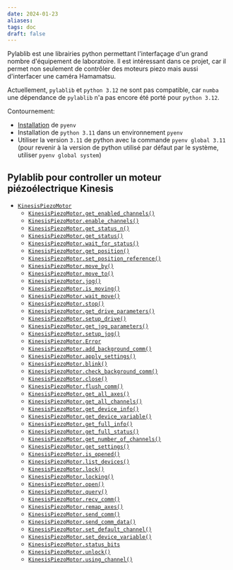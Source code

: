 ```yaml
---
date: 2024-01-23
aliases: 
tags: doc
draft: false
---
```


Pylablib est une librairies python permettant l'interfaçage d'un grand nombre d'équipement de laboratoire.
Il est intéressant dans ce projet, car il permet non seulement de contrôler des moteurs piezo mais aussi d'interfacer une caméra Hamamatsu.


Actuellement, `pylablib` et `python 3.12` ne sont pas compatible, car `numba` une dépendance de `pylablib` n'a pas encore été porté pour `python 3.12`.

Contournement:

- [Installation](https://realpython.com/intro-to-pyenv/) de `pyenv` 
- Installation de `python 3.11` dans un environnement `pyenv`
- Utiliser la version `3.11` de python avec la commande `pyenv global 3.11` (pour revenir à la version de python utilisé par défaut par le système, utiliser `pyenv global system`)


## Pylablib pour controller un moteur piézoélectrique Kinesis

- [`KinesisPiezoMotor`](https://pylablib.readthedocs.io/en/latest/.apidoc/pylablib.devices.Thorlabs.html#pylablib.devices.Thorlabs.kinesis.KinesisPiezoMotor)
    - [`KinesisPiezoMotor.get_enabled_channels()`](https://pylablib.readthedocs.io/en/latest/.apidoc/pylablib.devices.Thorlabs.html#pylablib.devices.Thorlabs.kinesis.KinesisPiezoMotor.get_enabled_channels)
    - [`KinesisPiezoMotor.enable_channels()`](https://pylablib.readthedocs.io/en/latest/.apidoc/pylablib.devices.Thorlabs.html#pylablib.devices.Thorlabs.kinesis.KinesisPiezoMotor.enable_channels)
    - [`KinesisPiezoMotor.get_status_n()`](https://pylablib.readthedocs.io/en/latest/.apidoc/pylablib.devices.Thorlabs.html#pylablib.devices.Thorlabs.kinesis.KinesisPiezoMotor.get_status_n)
    - [`KinesisPiezoMotor.get_status()`](https://pylablib.readthedocs.io/en/latest/.apidoc/pylablib.devices.Thorlabs.html#pylablib.devices.Thorlabs.kinesis.KinesisPiezoMotor.get_status)
    - [`KinesisPiezoMotor.wait_for_status()`](https://pylablib.readthedocs.io/en/latest/.apidoc/pylablib.devices.Thorlabs.html#pylablib.devices.Thorlabs.kinesis.KinesisPiezoMotor.wait_for_status)
    - [`KinesisPiezoMotor.get_position()`](https://pylablib.readthedocs.io/en/latest/.apidoc/pylablib.devices.Thorlabs.html#pylablib.devices.Thorlabs.kinesis.KinesisPiezoMotor.get_position)
    - [`KinesisPiezoMotor.set_position_reference()`](https://pylablib.readthedocs.io/en/latest/.apidoc/pylablib.devices.Thorlabs.html#pylablib.devices.Thorlabs.kinesis.KinesisPiezoMotor.set_position_reference)
    - [`KinesisPiezoMotor.move_by()`](https://pylablib.readthedocs.io/en/latest/.apidoc/pylablib.devices.Thorlabs.html#pylablib.devices.Thorlabs.kinesis.KinesisPiezoMotor.move_by)
    - [`KinesisPiezoMotor.move_to()`](https://pylablib.readthedocs.io/en/latest/.apidoc/pylablib.devices.Thorlabs.html#pylablib.devices.Thorlabs.kinesis.KinesisPiezoMotor.move_to)
    - [`KinesisPiezoMotor.jog()`](https://pylablib.readthedocs.io/en/latest/.apidoc/pylablib.devices.Thorlabs.html#pylablib.devices.Thorlabs.kinesis.KinesisPiezoMotor.jog)
    - [`KinesisPiezoMotor.is_moving()`](https://pylablib.readthedocs.io/en/latest/.apidoc/pylablib.devices.Thorlabs.html#pylablib.devices.Thorlabs.kinesis.KinesisPiezoMotor.is_moving)
    - [`KinesisPiezoMotor.wait_move()`](https://pylablib.readthedocs.io/en/latest/.apidoc/pylablib.devices.Thorlabs.html#pylablib.devices.Thorlabs.kinesis.KinesisPiezoMotor.wait_move)
    - [`KinesisPiezoMotor.stop()`](https://pylablib.readthedocs.io/en/latest/.apidoc/pylablib.devices.Thorlabs.html#pylablib.devices.Thorlabs.kinesis.KinesisPiezoMotor.stop)
    - [`KinesisPiezoMotor.get_drive_parameters()`](https://pylablib.readthedocs.io/en/latest/.apidoc/pylablib.devices.Thorlabs.html#pylablib.devices.Thorlabs.kinesis.KinesisPiezoMotor.get_drive_parameters)
    - [`KinesisPiezoMotor.setup_drive()`](https://pylablib.readthedocs.io/en/latest/.apidoc/pylablib.devices.Thorlabs.html#pylablib.devices.Thorlabs.kinesis.KinesisPiezoMotor.setup_drive)
    - [`KinesisPiezoMotor.get_jog_parameters()`](https://pylablib.readthedocs.io/en/latest/.apidoc/pylablib.devices.Thorlabs.html#pylablib.devices.Thorlabs.kinesis.KinesisPiezoMotor.get_jog_parameters)
    - [`KinesisPiezoMotor.setup_jog()`](https://pylablib.readthedocs.io/en/latest/.apidoc/pylablib.devices.Thorlabs.html#pylablib.devices.Thorlabs.kinesis.KinesisPiezoMotor.setup_jog)
    - [`KinesisPiezoMotor.Error`](https://pylablib.readthedocs.io/en/latest/.apidoc/pylablib.devices.Thorlabs.html#pylablib.devices.Thorlabs.kinesis.KinesisPiezoMotor.Error)
    - [`KinesisPiezoMotor.add_background_comm()`](https://pylablib.readthedocs.io/en/latest/.apidoc/pylablib.devices.Thorlabs.html#pylablib.devices.Thorlabs.kinesis.KinesisPiezoMotor.add_background_comm)
    - [`KinesisPiezoMotor.apply_settings()`](https://pylablib.readthedocs.io/en/latest/.apidoc/pylablib.devices.Thorlabs.html#pylablib.devices.Thorlabs.kinesis.KinesisPiezoMotor.apply_settings)
    - [`KinesisPiezoMotor.blink()`](https://pylablib.readthedocs.io/en/latest/.apidoc/pylablib.devices.Thorlabs.html#pylablib.devices.Thorlabs.kinesis.KinesisPiezoMotor.blink)
    - [`KinesisPiezoMotor.check_background_comm()`](https://pylablib.readthedocs.io/en/latest/.apidoc/pylablib.devices.Thorlabs.html#pylablib.devices.Thorlabs.kinesis.KinesisPiezoMotor.check_background_comm)
    - [`KinesisPiezoMotor.close()`](https://pylablib.readthedocs.io/en/latest/.apidoc/pylablib.devices.Thorlabs.html#pylablib.devices.Thorlabs.kinesis.KinesisPiezoMotor.close)
    - [`KinesisPiezoMotor.flush_comm()`](https://pylablib.readthedocs.io/en/latest/.apidoc/pylablib.devices.Thorlabs.html#pylablib.devices.Thorlabs.kinesis.KinesisPiezoMotor.flush_comm)
    - [`KinesisPiezoMotor.get_all_axes()`](https://pylablib.readthedocs.io/en/latest/.apidoc/pylablib.devices.Thorlabs.html#pylablib.devices.Thorlabs.kinesis.KinesisPiezoMotor.get_all_axes)
    - [`KinesisPiezoMotor.get_all_channels()`](https://pylablib.readthedocs.io/en/latest/.apidoc/pylablib.devices.Thorlabs.html#pylablib.devices.Thorlabs.kinesis.KinesisPiezoMotor.get_all_channels)
    - [`KinesisPiezoMotor.get_device_info()`](https://pylablib.readthedocs.io/en/latest/.apidoc/pylablib.devices.Thorlabs.html#pylablib.devices.Thorlabs.kinesis.KinesisPiezoMotor.get_device_info)
    - [`KinesisPiezoMotor.get_device_variable()`](https://pylablib.readthedocs.io/en/latest/.apidoc/pylablib.devices.Thorlabs.html#pylablib.devices.Thorlabs.kinesis.KinesisPiezoMotor.get_device_variable)
    - [`KinesisPiezoMotor.get_full_info()`](https://pylablib.readthedocs.io/en/latest/.apidoc/pylablib.devices.Thorlabs.html#pylablib.devices.Thorlabs.kinesis.KinesisPiezoMotor.get_full_info)
    - [`KinesisPiezoMotor.get_full_status()`](https://pylablib.readthedocs.io/en/latest/.apidoc/pylablib.devices.Thorlabs.html#pylablib.devices.Thorlabs.kinesis.KinesisPiezoMotor.get_full_status)
    - [`KinesisPiezoMotor.get_number_of_channels()`](https://pylablib.readthedocs.io/en/latest/.apidoc/pylablib.devices.Thorlabs.html#pylablib.devices.Thorlabs.kinesis.KinesisPiezoMotor.get_number_of_channels)
    - [`KinesisPiezoMotor.get_settings()`](https://pylablib.readthedocs.io/en/latest/.apidoc/pylablib.devices.Thorlabs.html#pylablib.devices.Thorlabs.kinesis.KinesisPiezoMotor.get_settings)
    - [`KinesisPiezoMotor.is_opened()`](https://pylablib.readthedocs.io/en/latest/.apidoc/pylablib.devices.Thorlabs.html#pylablib.devices.Thorlabs.kinesis.KinesisPiezoMotor.is_opened)
    - [`KinesisPiezoMotor.list_devices()`](https://pylablib.readthedocs.io/en/latest/.apidoc/pylablib.devices.Thorlabs.html#pylablib.devices.Thorlabs.kinesis.KinesisPiezoMotor.list_devices)
    - [`KinesisPiezoMotor.lock()`](https://pylablib.readthedocs.io/en/latest/.apidoc/pylablib.devices.Thorlabs.html#pylablib.devices.Thorlabs.kinesis.KinesisPiezoMotor.lock)
    - [`KinesisPiezoMotor.locking()`](https://pylablib.readthedocs.io/en/latest/.apidoc/pylablib.devices.Thorlabs.html#pylablib.devices.Thorlabs.kinesis.KinesisPiezoMotor.locking)
    - [`KinesisPiezoMotor.open()`](https://pylablib.readthedocs.io/en/latest/.apidoc/pylablib.devices.Thorlabs.html#pylablib.devices.Thorlabs.kinesis.KinesisPiezoMotor.open)
    - [`KinesisPiezoMotor.query()`](https://pylablib.readthedocs.io/en/latest/.apidoc/pylablib.devices.Thorlabs.html#pylablib.devices.Thorlabs.kinesis.KinesisPiezoMotor.query)
    - [`KinesisPiezoMotor.recv_comm()`](https://pylablib.readthedocs.io/en/latest/.apidoc/pylablib.devices.Thorlabs.html#pylablib.devices.Thorlabs.kinesis.KinesisPiezoMotor.recv_comm)
    - [`KinesisPiezoMotor.remap_axes()`](https://pylablib.readthedocs.io/en/latest/.apidoc/pylablib.devices.Thorlabs.html#pylablib.devices.Thorlabs.kinesis.KinesisPiezoMotor.remap_axes)
    - [`KinesisPiezoMotor.send_comm()`](https://pylablib.readthedocs.io/en/latest/.apidoc/pylablib.devices.Thorlabs.html#pylablib.devices.Thorlabs.kinesis.KinesisPiezoMotor.send_comm)
    - [`KinesisPiezoMotor.send_comm_data()`](https://pylablib.readthedocs.io/en/latest/.apidoc/pylablib.devices.Thorlabs.html#pylablib.devices.Thorlabs.kinesis.KinesisPiezoMotor.send_comm_data)
    - [`KinesisPiezoMotor.set_default_channel()`](https://pylablib.readthedocs.io/en/latest/.apidoc/pylablib.devices.Thorlabs.html#pylablib.devices.Thorlabs.kinesis.KinesisPiezoMotor.set_default_channel)
    - [`KinesisPiezoMotor.set_device_variable()`](https://pylablib.readthedocs.io/en/latest/.apidoc/pylablib.devices.Thorlabs.html#pylablib.devices.Thorlabs.kinesis.KinesisPiezoMotor.set_device_variable)
    - [`KinesisPiezoMotor.status_bits`](https://pylablib.readthedocs.io/en/latest/.apidoc/pylablib.devices.Thorlabs.html#pylablib.devices.Thorlabs.kinesis.KinesisPiezoMotor.status_bits)
    - [`KinesisPiezoMotor.unlock()`](https://pylablib.readthedocs.io/en/latest/.apidoc/pylablib.devices.Thorlabs.html#pylablib.devices.Thorlabs.kinesis.KinesisPiezoMotor.unlock)
    - [`KinesisPiezoMotor.using_channel()`](https://pylablib.readthedocs.io/en/latest/.apidoc/pylablib.devices.Thorlabs.html#pylablib.devices.Thorlabs.kinesis.KinesisPiezoMotor.using_channel)
